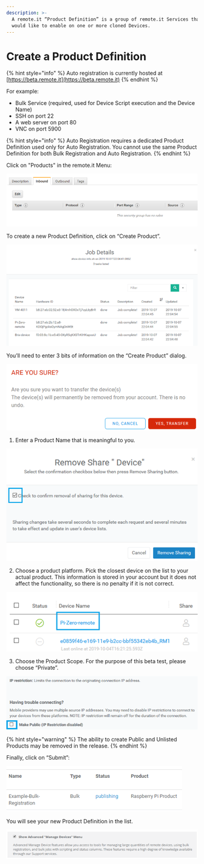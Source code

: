 ```yaml
---
description: >-
  A remote.it “Product Definition” is a group of remote.it Services that you
  would like to enable on one or more cloned Devices.
---
```


# Create a Product Definition

{% hint style="info" %}
Auto registration is currently hosted at [https://beta.remote.it](https://beta.remote.it)
{% endhint %}

For example:

* Bulk Service \(required, used for Device Script execution and the Device Name\)
* SSH on port 22
* A web server on port 80
* VNC on port 5900

{% hint style="info" %}
Auto Registration requires a dedicated Product Definition used only for Auto Registration. You cannot use the same Product Definition for both Bulk Registration and Auto Registration.
{% endhint %}

Click on "Products" in the remote.it Menu:

![](../../.gitbook/assets/image%20%28171%29.png)

To create a new Product Definition, click on “Create Product”.

![](../../.gitbook/assets/image%20%28227%29.png)

You’ll need to enter 3 bits of information on the “Create Product” dialog.

![](../../.gitbook/assets/image%20%28129%29.png)

1. Enter a Product Name that is meaningful to you.

![](../../.gitbook/assets/image%20%28440%29.png)

2. Choose a product platform.  Pick the closest device on the list to your actual product.  This information is stored in your account but it does not affect the functionality, so there is no penalty if it is not correct.

![](../../.gitbook/assets/image%20%28244%29.png)

3. Choose the Product Scope.  For the purpose of this beta test, please choose “Private”.

![](../../.gitbook/assets/image%20%28124%29.png)

{% hint style="warning" %}
The ability to create Public and Unlisted Products may be removed in the release.
{% endhint %}

Finally, click on “Submit”:

![](../../.gitbook/assets/image%20%28196%29.png)

You will see your new Product Definition in the list.

![](../../.gitbook/assets/image%20%28335%29.png)

